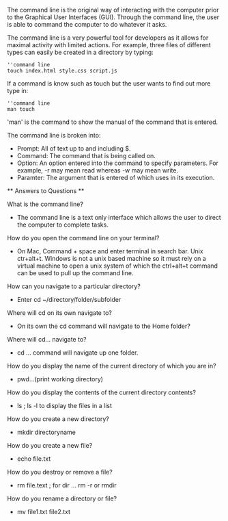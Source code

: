 The command line is the original way of interacting with the computer prior to the Graphical User Interfaces (GUI). Through the command line, the user is able to command the computer to do whatever it asks. 

The command line is a very powerful tool for developers as it allows for maximal activity with limited actions. For example, three files of different types can easily be created in a directory by typing:

    ''command line
    touch index.html style.css script.js
  
If a command is know such as touch but the user wants to find out more type in:

    ''command line
    man touch

'man' is the command to show the manual of the command that is entered.

The command line is broken into:

* Prompt: All of text up to and including $.
* Command: The command that is being called on.
* Option: An option entered into the command to specify parameters. For example, -r may mean read whereas -w may mean write.
* Paramter: The argument that is entered of which uses in its execution.

** Answers to Questions **

What is the command line?
* The command line is a text only interface which allows the user to direct the computer to complete tasks.

How do you open the command line on your terminal?
* On Mac, Command + space and enter terminal in search bar. Unix ctr+alt+t. Windows is not a unix based machine so it must rely on a virtual machine to open a unix system of which the ctrl+alt+t command can be used to pull up the command line.

How can you navigate to a particular directory?
* Enter cd ~/directory/folder/subfolder

Where will cd on its own navigate to?
* On its own the cd command will navigate to the Home folder?

Where will cd... navigate to?
* cd ... command will navigate up one folder.

How do you display the name of the current directory of which you are in?
* pwd...(print working directory)

How do you display the contents of the current directory contents?
* ls ; ls -l to display the files in a list

How do you create a new directory?
* mkdir directoryname

How do you create a new file?
* echo file.txt

How do you destroy or remove a file?
* rm file.text ; for dir ... rm -r or rmdir

How do you rename a directory or file?
* mv file1.txt file2.txt

